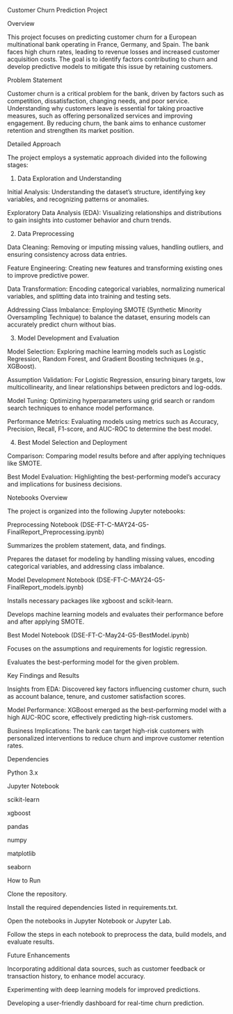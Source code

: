 Customer Churn Prediction Project

Overview

This project focuses on predicting customer churn for a European multinational bank operating in France, Germany, and Spain. The bank faces high churn rates, leading to revenue losses and increased customer acquisition costs. The goal is to identify factors contributing to churn and develop predictive models to mitigate this issue by retaining customers.

Problem Statement

Customer churn is a critical problem for the bank, driven by factors such as competition, dissatisfaction, changing needs, and poor service. Understanding why customers leave is essential for taking proactive measures, such as offering personalized services and improving engagement. By reducing churn, the bank aims to enhance customer retention and strengthen its market position.

Detailed Approach

The project employs a systematic approach divided into the following stages:

1. Data Exploration and Understanding

Initial Analysis: Understanding the dataset’s structure, identifying key variables, and recognizing patterns or anomalies.

Exploratory Data Analysis (EDA): Visualizing relationships and distributions to gain insights into customer behavior and churn trends.

2. Data Preprocessing

Data Cleaning: Removing or imputing missing values, handling outliers, and ensuring consistency across data entries.

Feature Engineering: Creating new features and transforming existing ones to improve predictive power.

Data Transformation: Encoding categorical variables, normalizing numerical variables, and splitting data into training and testing sets.

Addressing Class Imbalance: Employing SMOTE (Synthetic Minority Oversampling Technique) to balance the dataset, ensuring models can accurately predict churn without bias.

3. Model Development and Evaluation

Model Selection: Exploring machine learning models such as Logistic Regression, Random Forest, and Gradient Boosting techniques (e.g., XGBoost).

Assumption Validation: For Logistic Regression, ensuring binary targets, low multicollinearity, and linear relationships between predictors and log-odds.

Model Tuning: Optimizing hyperparameters using grid search or random search techniques to enhance model performance.

Performance Metrics: Evaluating models using metrics such as Accuracy, Precision, Recall, F1-score, and AUC-ROC to determine the best model.

4. Best Model Selection and Deployment

Comparison: Comparing model results before and after applying techniques like SMOTE.

Best Model Evaluation: Highlighting the best-performing model’s accuracy and implications for business decisions.

Notebooks Overview

The project is organized into the following Jupyter notebooks:

Preprocessing Notebook (DSE-FT-C-MAY24-G5-FinalReport_Preprocessing.ipynb)

Summarizes the problem statement, data, and findings.

Prepares the dataset for modeling by handling missing values, encoding categorical variables, and addressing class imbalance.

Model Development Notebook (DSE-FT-C-MAY24-G5-FinalReport_models.ipynb)

Installs necessary packages like xgboost and scikit-learn.

Develops machine learning models and evaluates their performance before and after applying SMOTE.

Best Model Notebook (DSE-FT-C-May24-G5-BestModel.ipynb)

Focuses on the assumptions and requirements for logistic regression.

Evaluates the best-performing model for the given problem.

Key Findings and Results

Insights from EDA: Discovered key factors influencing customer churn, such as account balance, tenure, and customer satisfaction scores.

Model Performance: XGBoost emerged as the best-performing model with a high AUC-ROC score, effectively predicting high-risk customers.

Business Implications: The bank can target high-risk customers with personalized interventions to reduce churn and improve customer retention rates.

Dependencies

Python 3.x

Jupyter Notebook

scikit-learn

xgboost

pandas

numpy

matplotlib

seaborn

How to Run

Clone the repository.

Install the required dependencies listed in requirements.txt.

Open the notebooks in Jupyter Notebook or Jupyter Lab.

Follow the steps in each notebook to preprocess the data, build models, and evaluate results.

Future Enhancements

Incorporating additional data sources, such as customer feedback or transaction history, to enhance model accuracy.

Experimenting with deep learning models for improved predictions.

Developing a user-friendly dashboard for real-time churn prediction.
